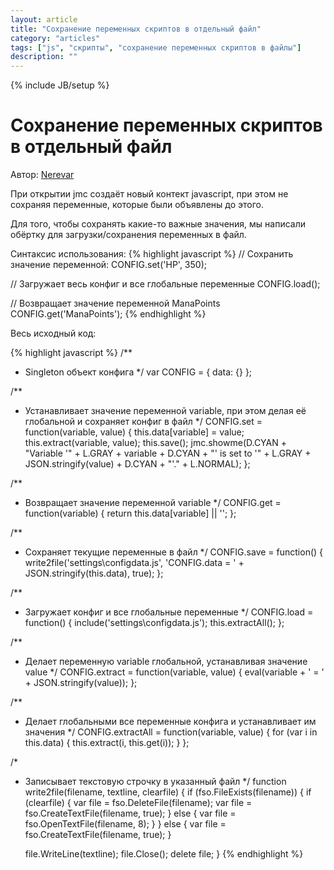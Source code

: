 ```yaml
---
layout: article
title: "Сохранение переменных скриптов в отдельный файл"
category: "articles"
tags: ["js", "скрипты", "сохранение переменных скриптов в файлы"]
description: ""
---
```

{% include JB/setup %}

# Сохранение переменных скриптов в отдельный файл

Автор: [Nerevar](https://github.com/nerevar)

При открытии jmc создаёт новый контект javascript, при этом не сохраняя переменные, которые были объявлены до этого.  

Для того, чтобы сохранять какие-то важные значения, мы написали обёртку для загрузки/сохранения переменных в файл.  

Синтаксис использования:
{% highlight javascript %}
// Сохранить значение переменной:
CONFIG.set('HP', 350);

// Загружает весь конфиг и все глобальные переменные
CONFIG.load();

// Возвращает значение переменной ManaPoints
CONFIG.get('ManaPoints');
{% endhighlight %}

Весь исходный код:

{% highlight javascript %}
/**
 * Singleton объект конфига
 */
var CONFIG = {
    data: {}
};

/**
 * Устанавливает значение переменной variable, при этом делая её глобальной и сохраняет конфиг в файл
 */
CONFIG.set = function(variable, value) {
    this.data[variable] = value;
    this.extract(variable, value);
    this.save();
    jmc.showme(D.CYAN + "Variable '" + L.GRAY + variable + D.CYAN + "' is set to '" + L.GRAY + JSON.stringify(value) + D.CYAN + "'." + L.NORMAL);
};

/**
 * Возвращает значение переменной variable
 */
CONFIG.get = function(variable) {
    return this.data[variable] || '';
};

/**
 * Сохраняет текущие переменные в файл
 */
CONFIG.save = function() {
    write2file('settings\\configdata.js', 'CONFIG.data = ' + JSON.stringify(this.data), true);
};

/**
 * Загружает конфиг и все глобальные переменные
 */
CONFIG.load = function() {
    include('settings\\configdata.js');
    this.extractAll();
};

/**
 * Делает переменную variable глобальной, устанавливая значение value
 */
CONFIG.extract = function(variable, value) {
    eval(variable + ' = ' + JSON.stringify(value));
};

/**
 * Делает глобальными все переменные конфига и устанавливает им значения
 */
CONFIG.extractAll = function(variable, value) {
    for (var i in this.data) {
        this.extract(i, this.get(i));
    }
};

/*
 * Записывает текстовую строчку в указанный файл
 */
function write2file(filename, textline, clearfile) {
    if (fso.FileExists(filename)) {
        if (clearfile) {
            var file = fso.DeleteFile(filename);
            var file = fso.CreateTextFile(filename, true);
        } else {
            var file = fso.OpenTextFile(filename, 8);
        }
    } else {
        var file = fso.CreateTextFile(filename, true);
    }

    file.WriteLine(textline);
    file.Close();
    delete file;
}
{% endhighlight %}

